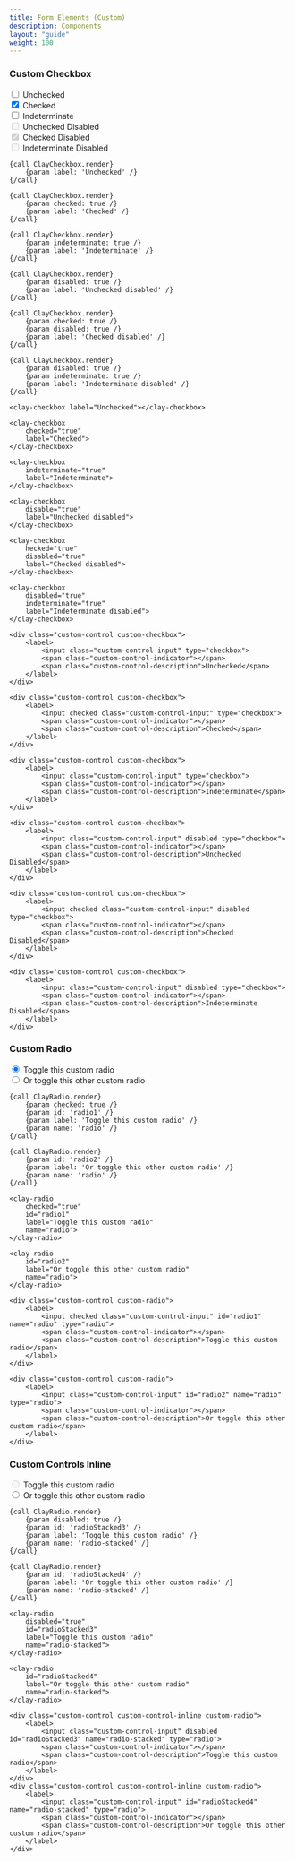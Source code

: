 ```yaml
---
title: Form Elements (Custom)
description: Components
layout: "guide"
weight: 100
---
```


<article id="custom-checkbox">

### Custom Checkbox

<div class="sheet">
	<div class="form-group">
		<div class="custom-control custom-checkbox">
			<label>
				<input class="custom-control-input" type="checkbox">
				<span class="custom-control-indicator"></span>
				<span class="custom-control-description">Unchecked</span>
			</label>
		</div>
		<div class="custom-control custom-checkbox">
			<label>
				<input checked class="custom-control-input" type="checkbox">
				<span class="custom-control-indicator"></span>
				<span class="custom-control-description">Checked</span>
			</label>
		</div>
		<div class="custom-control custom-checkbox">
			<label>
				<input class="clay-site-custom-checkbox-indeterminate custom-control-input" type="checkbox">
				<span class="custom-control-indicator"></span>
				<span class="custom-control-description">Indeterminate</span>
			</label>
		</div>
	</div>
	<div class="form-group">
		<div class="custom-control custom-checkbox">
			<label>
				<input class="custom-control-input" disabled type="checkbox">
				<span class="custom-control-indicator"></span>
				<span class="custom-control-description">Unchecked Disabled</span>
			</label>
		</div>
		<div class="custom-control custom-checkbox">
			<label>
				<input checked class="custom-control-input" disabled type="checkbox">
				<span class="custom-control-indicator"></span>
				<span class="custom-control-description">Checked Disabled</span>
			</label>
		</div>
		<div class="custom-control custom-checkbox">
			<label>
				<input class="clay-site-custom-checkbox-indeterminate custom-control-input" disabled type="checkbox">
				<span class="custom-control-indicator"></span>
				<span class="custom-control-description">Indeterminate Disabled</span>
			</label>
		</div>
	</div>
</div>

```soy
{call ClayCheckbox.render}
	{param label: 'Unchecked' /}
{/call}

{call ClayCheckbox.render}
	{param checked: true /}
	{param label: 'Checked' /}
{/call}

{call ClayCheckbox.render}
	{param indeterminate: true /}
	{param label: 'Indeterminate' /}
{/call}

{call ClayCheckbox.render}
	{param disabled: true /}
	{param label: 'Unchecked disabled' /}
{/call}

{call ClayCheckbox.render}
	{param checked: true /}
	{param disabled: true /}
	{param label: 'Checked disabled' /}
{/call}

{call ClayCheckbox.render}
	{param disabled: true /}
	{param indeterminate: true /}
	{param label: 'Indeterminate disabled' /}
{/call}
```
```webcomponents
<clay-checkbox label="Unchecked"></clay-checkbox>

<clay-checkbox
	checked="true"
	label="Checked">
</clay-checkbox>

<clay-checkbox
	indeterminate="true"
	label="Indeterminate">
</clay-checkbox>

<clay-checkbox
	disable="true"
	label="Unchecked disabled">
</clay-checkbox>

<clay-checkbox
	hecked="true"
	disabled="true"
	label="Checked disabled">
</clay-checkbox>

<clay-checkbox
	disabled="true"
	indeterminate="true"
	label="Indeterminate disabled">
</clay-checkbox>
```
```text/html
<div class="custom-control custom-checkbox">
	<label>
		<input class="custom-control-input" type="checkbox">
		<span class="custom-control-indicator"></span>
		<span class="custom-control-description">Unchecked</span>
	</label>
</div>

<div class="custom-control custom-checkbox">
	<label>
		<input checked class="custom-control-input" type="checkbox">
		<span class="custom-control-indicator"></span>
		<span class="custom-control-description">Checked</span>
	</label>
</div>

<div class="custom-control custom-checkbox">
	<label>
		<input class="custom-control-input" type="checkbox">
		<span class="custom-control-indicator"></span>
		<span class="custom-control-description">Indeterminate</span>
	</label>
</div>

<div class="custom-control custom-checkbox">
	<label>
		<input class="custom-control-input" disabled type="checkbox">
		<span class="custom-control-indicator"></span>
		<span class="custom-control-description">Unchecked Disabled</span>
	</label>
</div>

<div class="custom-control custom-checkbox">
	<label>
		<input checked class="custom-control-input" disabled type="checkbox">
		<span class="custom-control-indicator"></span>
		<span class="custom-control-description">Checked Disabled</span>
	</label>
</div>

<div class="custom-control custom-checkbox">
	<label>
		<input class="custom-control-input" disabled type="checkbox">
		<span class="custom-control-indicator"></span>
		<span class="custom-control-description">Indeterminate Disabled</span>
	</label>
</div>
```

</article>


<article id="custom-radio">

### Custom Radio

<div class="sheet">
	<div class="custom-control custom-radio">
		<label>
			<input checked class="custom-control-input" id="radio1" name="radio" type="radio">
			<span class="custom-control-indicator"></span>
			<span class="custom-control-description">Toggle this custom radio</span>
		</label>
	</div>
	<div class="custom-control custom-radio">
		<label>
			<input class="custom-control-input" id="radio2" name="radio" type="radio">
			<span class="custom-control-indicator"></span>
			<span class="custom-control-description">Or toggle this other custom radio</span>
		</label>
	</div>
</div>

```soy
{call ClayRadio.render}
	{param checked: true /}
	{param id: 'radio1' /}
	{param label: 'Toggle this custom radio' /}
	{param name: 'radio' /}
{/call}

{call ClayRadio.render}
	{param id: 'radio2' /}
	{param label: 'Or toggle this other custom radio' /}
	{param name: 'radio' /}
{/call}
```
```webcomponents
<clay-radio
	checked="true"
	id="radio1"
	label="Toggle this custom radio"
	name="radio">
</clay-radio>

<clay-radio
	id="radio2"
	label="Or toggle this other custom radio"
	name="radio">
</clay-radio>
```
```text/html
<div class="custom-control custom-radio">
	<label>
		<input checked class="custom-control-input" id="radio1" name="radio" type="radio">
		<span class="custom-control-indicator"></span>
		<span class="custom-control-description">Toggle this custom radio</span>
	</label>
</div>

<div class="custom-control custom-radio">
	<label>
		<input class="custom-control-input" id="radio2" name="radio" type="radio">
		<span class="custom-control-indicator"></span>
		<span class="custom-control-description">Or toggle this other custom radio</span>
	</label>
</div>
```

</article>


<article id="custom-controls-stacked">

### Custom Controls Inline

<div class="sheet">
	<div class="custom-control custom-control-inline custom-radio">
		<label>
			<input class="custom-control-input" disabled id="radioStacked3" name="radio-stacked" type="radio">
			<span class="custom-control-indicator"></span>
			<span class="custom-control-description">Toggle this custom radio</span>
		</label>
	</div>
	<div class="custom-control custom-control-inline custom-radio">
		<label>
			<input class="custom-control-input" id="radioStacked4" name="radio-stacked" type="radio">
			<span class="custom-control-indicator"></span>
			<span class="custom-control-description">Or toggle this other custom radio</span>
		</label>
	</div>
</div>

```soy
{call ClayRadio.render}
	{param disabled: true /}
	{param id: 'radioStacked3' /}
	{param label: 'Toggle this custom radio' /}
	{param name: 'radio-stacked' /}
{/call}

{call ClayRadio.render}
	{param id: 'radioStacked4' /}
	{param label: 'Or toggle this other custom radio' /}
	{param name: 'radio-stacked' /}
{/call}
```
```webcomponents
<clay-radio
	disabled="true"
	id="radioStacked3"
	label="Toggle this custom radio"
	name="radio-stacked">
</clay-radio>

<clay-radio
	id="radioStacked4"
	label="Or toggle this other custom radio"
	name="radio-stacked">
</clay-radio>
```
```text/html
<div class="custom-control custom-control-inline custom-radio">
	<label>
		<input class="custom-control-input" disabled id="radioStacked3" name="radio-stacked" type="radio">
		<span class="custom-control-indicator"></span>
		<span class="custom-control-description">Toggle this custom radio</span>
	</label>
</div>
<div class="custom-control custom-control-inline custom-radio">
	<label>
		<input class="custom-control-input" id="radioStacked4" name="radio-stacked" type="radio">
		<span class="custom-control-indicator"></span>
		<span class="custom-control-description">Or toggle this other custom radio</span>
	</label>
</div>
```

</article>


<script>
{literal}
$(function() {
	$('.clay-site-custom-checkbox-indeterminate').prop('indeterminate', true);
	$('[data-clay-site-toggle="file"]').on('change', function(event) {
		var path = $(this).val();
		var name = path.substring(path.lastIndexOf("\\") + 1, path.length);
		var input = $(this).data('clay-site-content');
		$(input).val(name);
	});
});
{/literal}
</script>
